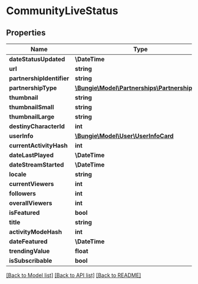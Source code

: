 # CommunityLiveStatus

## Properties
Name | Type | Description | Notes
------------ | ------------- | ------------- | -------------
**dateStatusUpdated** | **\DateTime** |  | [optional] 
**url** | **string** |  | [optional] 
**partnershipIdentifier** | **string** |  | [optional] 
**partnershipType** | [**\Bungie\Model\Partnerships\PartnershipType**](PartnershipType.md) |  | [optional] 
**thumbnail** | **string** |  | [optional] 
**thumbnailSmall** | **string** |  | [optional] 
**thumbnailLarge** | **string** |  | [optional] 
**destinyCharacterId** | **int** |  | [optional] 
**userInfo** | [**\Bungie\Model\User\UserInfoCard**](UserInfoCard.md) |  | [optional] 
**currentActivityHash** | **int** |  | [optional] 
**dateLastPlayed** | **\DateTime** |  | [optional] 
**dateStreamStarted** | **\DateTime** |  | [optional] 
**locale** | **string** |  | [optional] 
**currentViewers** | **int** |  | [optional] 
**followers** | **int** |  | [optional] 
**overallViewers** | **int** |  | [optional] 
**isFeatured** | **bool** |  | [optional] 
**title** | **string** |  | [optional] 
**activityModeHash** | **int** |  | [optional] 
**dateFeatured** | **\DateTime** |  | [optional] 
**trendingValue** | **float** |  | [optional] 
**isSubscribable** | **bool** |  | [optional] 

[[Back to Model list]](../README.md#documentation-for-models) [[Back to API list]](../README.md#documentation-for-api-endpoints) [[Back to README]](../README.md)


